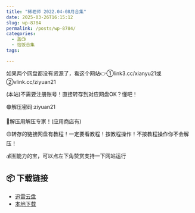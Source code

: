 ```yaml
---
title: "稀老师 2022.04-08月合集"
date: 2025-03-26T16:15:12
slug: wp-8784
permalink: /posts/wp-8784/
categories:
  - 盖📺
  - 恰饭合集
tags:

---
```


如果两个网盘都没有资源了，看这个网站👉①link3.cc/xianyu21或②vlink.cc/ziyuan21

(本站)不需要注册账号！直接转存到对应网盘OK？懂吧！

🟢解压密码:ziyuan21

🔵解压用解压专家！(应用商店有)

🟡转存的链接网盘有教程！一定要看教程！按教程操作！不按教程操作你不会解压！

💰🈶能力的宝，可以点左下角赞赏支持一下网站运行

## 📦 下载链接
- [迅雷云盘](https://blziyuan21.com/pay-download/8784?key=dea9b819c1&down_id=0)
- [本地下载](https://blziyuan21.com/pay-download/8784?key=dea9b819c1&down_id=1)

